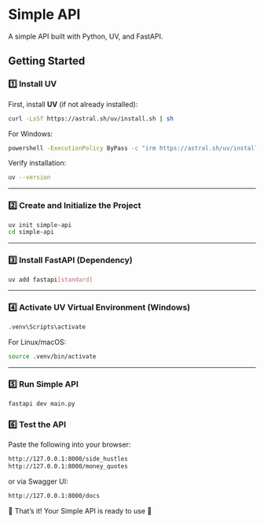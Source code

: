 # Simple API

A simple API built with Python, UV, and FastAPI.

## Getting Started

### 1️⃣ Install UV

First, install **UV** (if not already installed):

```sh
curl -LsSf https://astral.sh/uv/install.sh | sh
```

For Windows:

```sh
powershell -ExecutionPolicy ByPass -c "irm https://astral.sh/uv/install.ps1 | iex"
```

Verify installation:

```sh
uv --version
```

---

### 2️⃣ Create and Initialize the Project

```sh
uv init simple-api
cd simple-api
```

---

### 3️⃣ Install FastAPI (Dependency)

```sh
uv add fastapi[standard]
```

---

### 4️⃣ Activate UV Virtual Environment (Windows)

```sh
.venv\Scripts\activate
```

For Linux/macOS:

```sh
source .venv/bin/activate
```

---

### 5️⃣ Run Simple API

```sh
fastapi dev main.py
```

### 6️⃣ Test the API

Paste the following into your browser:

```sh
http://127.0.0.1:8000/side_hustles
http://127.0.0.1:8000/money_quotes
```

or via Swagger UI:

```sh
http://127.0.0.1:8000/docs
```

🎉 That’s it! Your Simple API is ready to use 🚀